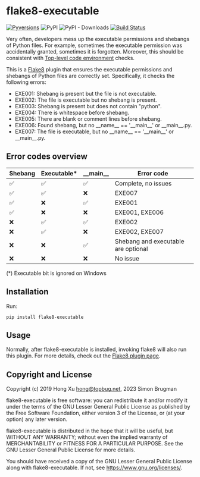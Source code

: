 # flake8-executable

[![Pyversions](https://img.shields.io/pypi/pyversions/flake8-executable.svg?style=flat-square)](https://pypi.python.org/pypi/flake8-executable)
![PyPI](https://img.shields.io/pypi/v/flake8-executable.svg)
![PyPI - Downloads](https://img.shields.io/pypi/dm/flake8-executable)
[![Build Status](https://ci.appveyor.com/api/projects/status/h6mucl894w6dx7d0?svg=true)](https://ci.appveyor.com/project/xuhdev/flake8-executable)

Very often, developers mess up the executable permissions and shebangs of Python files. For example,
sometimes the executable permission was accidentally granted, sometimes it is forgotten. Moreover,
this should be consistent with [Top-level code environment][] checks.

This is a [Flake8][] plugin that ensures the executable permissions and shebangs of Python files are
correctly set. Specifically, it checks the following errors:

- EXE001: Shebang is present but the file is not executable.
- EXE002: The file is executable but no shebang is present.
- EXE003: Shebang is present but does not contain "python".
- EXE004: There is whitespace before shebang.
- EXE005: There are blank or comment lines before shebang.
- EXE006: Found shebang, but no \_\_name\_\_ == '\_\_main\_\_' or \_\_main\_\_.py.
- EXE007: The file is executable, but no \_\_name\_\_ == '\_\_main\_\_' or \_\_main\_\_.py.

## Error codes overview

| Shebang | Executable* | \_\_main\_\_ | Error code                          |
|---------|-------------|--------------|-------------------------------------|
| ✅       | ✅           | ✅            | Complete, no issues                 |
| ✅       | ✅           | ❌            | EXE007                              |
| ✅       | ❌           | ✅            | EXE001                              |
| ✅       | ❌           | ❌            | EXE001, EXE006                      |
| ❌       | ✅           | ✅            | EXE002                              |
| ❌       | ✅           | ❌            | EXE002, EXE007                      |
| ❌       | ❌           | ✅            | Shebang and executable are optional |
| ❌       | ❌           | ❌            | No issue                            |

(*) Executable bit is ignored on Windows

## Installation

Run:

    pip install flake8-executable

## Usage

Normally, after flake8-executable is installed, invoking flake8 will also run this plugin. For more
details, check out the [Flake8 plugin page][].

## Copyright and License

Copyright (c) 2019 Hong Xu <hong@topbug.net>, 2023 Simon Brugman

flake8-executable is free software: you can redistribute it and/or modify it under the terms of the
GNU Lesser General Public License as published by the Free Software Foundation, either version 3 of
the License, or (at your option) any later version.

flake8-executable is distributed in the hope that it will be useful, but WITHOUT ANY WARRANTY;
without even the implied warranty of MERCHANTABILITY or FITNESS FOR A PARTICULAR PURPOSE. See the
GNU Lesser General Public License for more details.

You should have received a copy of the GNU Lesser General Public License along with
flake8-executable. If not, see <https://www.gnu.org/licenses/>.



[Flake8]: https://flake8.pycqa.org/
[Flake8 plugin page]: https://flake8.pycqa.org/en/latest/user/using-plugins.html
[Top-level code environment]: https://docs.python.org/3/library/__main__.html
